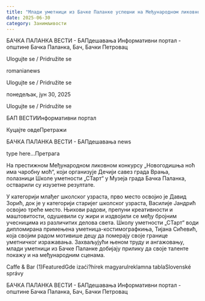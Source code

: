 ```yaml
---
title: "Млади уметници из Бачке Паланке успешни на Међународном ликовном конкурсу"
date: 2025-06-30
category: Занимљивости
---
```


БАЧКА ПАЛАНКА ВЕСТИ - БАПдешавања Информативни портал - општине Бачка Паланка, Бач, Бачки Петровац

Ulogujte se / Pridružite se

romanianews

Ulogujte se / Pridružite se

понедељак, јун 30, 2025

Ulogujte se / Pridružite se

БАП ВЕСТИИнформативни портал

Куцајте овдеПретражи

БАЧКА ПАЛАНКА ВЕСТИ - БАПдешавања news

type here...Претрага

На престижном Међународном ликовном конкурсу „Новогодишња ноћ има чаробну моћ“, који организује Дечији савез града Врања, полазници Школе уметности „СТарт“ у Музеја града Бачка Паланка, остварили су изузетне резултате.

У категорији млађег школског узраста, прво место освојио је Давид Зорић, док је у категорији старијег школског узраста, Василије Јандрић освојио треће место. Њихови радови, препуни креативности и маштовитости, одушевили су жири и издвојили се међу бројним учесницима из различитих делова света.
Школу уметности „СТарт“ води дипломирана примењена уметница-костимографкиња, Тијана Сићевић, која својим радом мотивише децу да померају своје границе уметничког изражавања. Захваљујући њеном труду и ангажовању, млади уметници из Бачке Паланке добијају прилику да своје таленте покажу и на међународним сценама.

Caffe & Bar (1)FeaturedGde izaći?hírek magyarulreklamna tablaSlovenské správy

БАЧКА ПАЛАНКА ВЕСТИ - БАПдешавања Информативни портал - општине Бачка Паланка, Бач, Бачки Петровац
